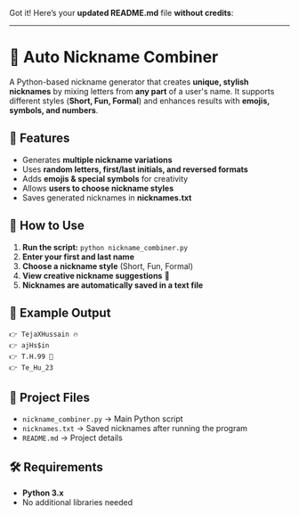 Got it! Here’s your **updated README.md** file **without credits**:  

---

# 🚀 Auto Nickname Combiner  

A Python-based nickname generator that creates **unique, stylish nicknames** by mixing letters from **any part** of a user's name. It supports different styles (**Short, Fun, Formal**) and enhances results with **emojis, symbols, and numbers**.  

## 🔹 Features  
- Generates **multiple nickname variations**  
- Uses **random letters, first/last initials, and reversed formats**  
- Adds **emojis & special symbols** for creativity  
- Allows **users to choose nickname styles**  
- Saves generated nicknames in **nicknames.txt**  

## 🔧 How to Use  
1. **Run the script:** `python nickname_combiner.py`  
2. **Enter your first and last name**  
3. **Choose a nickname style** (Short, Fun, Formal)  
4. **View creative nickname suggestions** 🎉  
5. **Nicknames are automatically saved in a text file**  

## 📜 Example Output  
```
👉 TejaXHussain 🔥  
👉 ajHs$in  
👉 T.H.99 💎  
👉 Te_Hu_23  
```

## 📁 Project Files  
- `nickname_combiner.py` → Main Python script  
- `nicknames.txt` → Saved nicknames after running the program  
- `README.md` → Project details  

## 🛠 Requirements  
- **Python 3.x**  
- No additional libraries needed  
